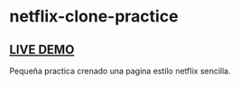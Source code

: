 # netflix-clone-practice

## [LIVE DEMO](https://thelaucha.github.io/netflix-clone-practice/)

Pequeña practica crenado una pagina estilo netflix sencilla.
